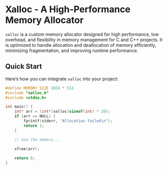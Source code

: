 # Xalloc - A High-Performance Memory Allocator

`xalloc` is a custom memory allocator designed for high performance, low overhead, and flexibility in memory management for C and C++ projects. It is optimized to handle allocation and deallocation of memory efficiently, minimizing fragmentation, and improving runtime performance.

## Quick Start

Here’s how you can integrate `xalloc` into your project:


```c
#define MEMORY_SIZE 1024 * 512
#include "xalloc.h"
#include <stdio.h>

int main() {
    int* arr = (int*)xalloc(sizeof(int) * 10);
    if (arr == NULL) {
        fprintf(stderr, "Allocation failed\n");
        return 1;
    }

    // Use the memory...

    xfree(arr);
    
    return 0;
}
```